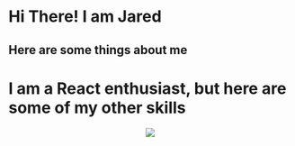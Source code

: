 <h1>Hi There! I am Jared</h1>
<h2>Here are some things about me</h2>

<h1>I am a React enthusiast, but here are some of my other skills</h1>
<p align="center">
  <img src="https://dawaad-dawaad.vercel.app/api/skills">
</p>

<!--
**Dawaad/Dawaad** is a ✨ _special_ ✨ repository because its `README.md` (this file) appears on your GitHub profile.

Here are some ideas to get you started:

- 🔭 I’m currently working on ...
- 🌱 I’m currently learning ...
- 👯 I’m looking to collaborate on ...
- 🤔 I’m looking for help with ...
- 💬 Ask me about ...
- 📫 How to reach me: ...
- 😄 Pronouns: ...
- ⚡ Fun fact: ...
-->
